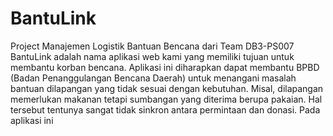 # BantuLink
Project Manajemen Logistik Bantuan Bencana dari Team DB3-PS007
BantuLink adalah nama aplikasi web kami yang memiliki tujuan untuk membantu korban bencana. Aplikasi ini diharapkan dapat membantu BPBD (Badan Penanggulangan Bencana Daerah) untuk menangani masalah bantuan dilapangan yang tidak sesuai dengan kebutuhan. Misal, dilapangan memerlukan makanan tetapi sumbangan yang diterima berupa pakaian. Hal tersebut tentunya sangat tidak sinkron antara permintaan dan donasi. Pada aplikasi ini 
